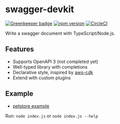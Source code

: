 # swagger-devkit

[![Greenkeeper badge](https://badges.greenkeeper.io/WorksApplications/swagger-devkit.svg)](https://greenkeeper.io/) [![npm version](https://badge.fury.io/js/swagger-devkit.svg)](https://badge.fury.io/js/swagger-devkit) [![CircleCI](https://circleci.com/gh/WorksApplications/swagger-devkit.svg?style=svg)](https://circleci.com/gh/WorksApplications/swagger-devkit)

Write a swagger document with TypeScript/Node.js.

## Features

- Supports OpenAPI 3 (not completed yet)
- Well-typed library with completions
- Declarative style, inspired by [aws-cdk](https://github.com/awslabs/aws-cdk)
- Extend with custom plugins

## Example

- [petstore example](./example/index.js)

Run: `node index.js` or `node index.js --help`

